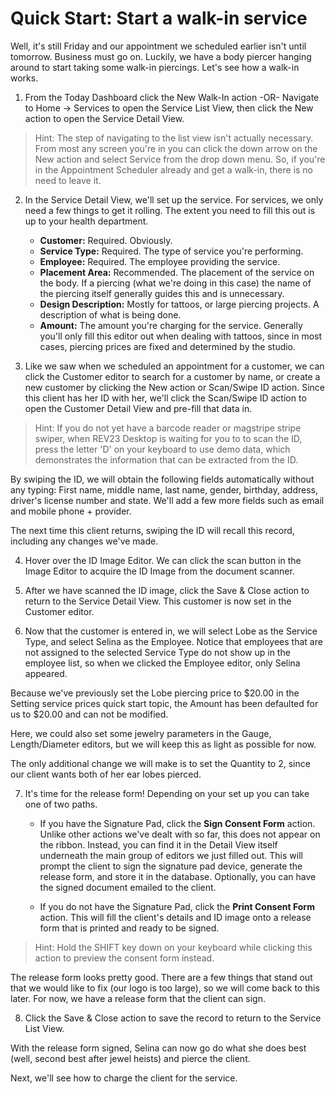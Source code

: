 # Quick Start: Start a walk-in service

Well, it's still Friday and our appointment we scheduled earlier isn't until tomorrow. Business must go on. Luckily, we have a body piercer hanging around to start taking some walk-in piercings. Let's see how a walk-in works.

1. From the Today Dashboard click the New Walk-In action -OR- Navigate to Home -> Services to open the Service List View, then click the New action to open the Service Detail View. 

> Hint: The step of navigating to the list view isn't actually necessary. From most any screen you're in you can click the down arrow on the New action and select Service from the drop down menu. So, if you're in the Appointment Scheduler already and get a walk-in, there is no need to leave it.

2. In the Service Detail View, we'll set up the service. For services, we only need a few things to get it rolling. The extent you need to fill this out is up to your health department.

    + **Customer:** Required. Obviously.
    + **Service Type:** Required. The type of service you're performing.
    + **Employee:** Required. The employee providing the service.
    + **Placement Area:** Recommended. The placement of the service on the body. If a piercing (what we're doing in this case) the name of the piercing itself generally guides this and is unnecessary.
    + **Design Description:** Mostly for tattoos, or large piercing projects. A description of what is being done.
    + **Amount:** The amount you're charging for the service. Generally you'll only fill this editor out when dealing with tattoos, since in most cases, piercing prices are fixed and determined by the studio.

3. Like we saw when we scheduled an appointment for a customer, we can click the Customer editor to search for a customer by name, or create a new customer by clicking the New action or Scan/Swipe ID action. Since this client has her ID with her, we'll click the Scan/Swipe ID action to open the Customer Detail View and pre-fill that data in.

> Hint: If you do not yet have a barcode reader or magstripe stripe swiper, when REV23 Desktop is waiting for you to to scan the ID, press the letter 'D' on your keyboard to use demo data, which demonstrates the information that can be extracted from the ID.

By swiping the ID, we will obtain the following fields automatically without any typing: First name, middle name, last name, gender, birthday, address, driver's license number and state. We'll add a few more fields such as email and mobile phone + provider.

The next time this client returns, swiping the ID will recall this record, including any changes we've  made.

4. Hover over the ID Image Editor. We can click the scan button in the Image Editor to acquire the ID Image from the document scanner. 

5. After we have scanned the ID image, click the Save & Close action to return to the Service Detail View. This customer is now set in the Customer editor.

6. Now that the customer is entered in, we will select Lobe as the Service Type, and select Selina as the Employee. Notice that employees that are not assigned to the selected Service Type do not show up in the employee list, so when we clicked the Employee editor, only Selina appeared.

Because we've previously set the Lobe piercing price to $20.00 in the Setting service prices quick start topic, the Amount has been defaulted for us to $20.00 and can not be modified.

Here, we could also set some jewelry parameters in the Gauge, Length/Diameter editors, but we will keep this as light as possible for now.

The only additional change we will make is to set the Quantity to 2, since our client wants both of her ear lobes pierced.

7. It's time for the release form! Depending on your set up you can take one of two paths.

    - If you have the Signature Pad, click the **Sign Consent Form** action. Unlike other actions we've dealt with so far, this does not appear on the ribbon.  Instead, you can find it in the Detail View itself underneath the main group of editors we just filled out. This will prompt the client to sign the signature pad device, generate the release form, and store it in the database. Optionally, you can have the signed document emailed to the client.
  
    - If you do not have the Signature Pad, click the **Print Consent Form** action. This will fill the client's details and ID image onto a release form that is printed and ready to be signed. 

> Hint: Hold the SHIFT key down on your keyboard while clicking this action to preview the consent form instead.

The release form looks pretty good. There are a few things that stand out that we would like to fix (our logo is too large), so we will come back to this later. For now, we have a release form that the client can sign.

8. Click the Save & Close action to save the record to return to the Service List View.

With the release form signed, Selina can now go do what she does best (well, second best after jewel heists) and pierce the client.

Next, we'll see how to charge the client for the service.
